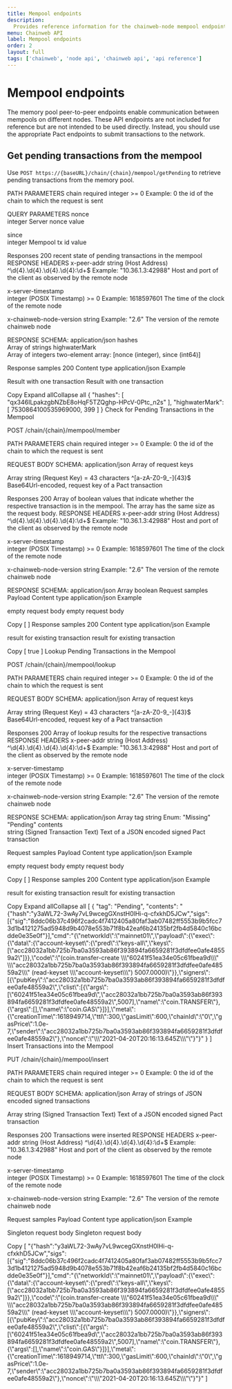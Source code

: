 ```yaml
---
title: Mempool endpoints
description:
  Provides reference information for the chainweb-node mempool endpoints.
menu: Chainweb API
label: Mempool endpoints
order: 2
layout: full
tags: ['chainweb', 'node api', 'chainweb api', 'api reference']
---
```


# Mempool endpoints

The memory pool peer-to-peer endpoints enable communication between mempools on different nodes. 
These API endpoints are not included for reference but are not intended to be used directly. 
Instead, you should use the appropriate Pact endpoints to submit transactions to the network.

## Get pending transactions from the mempool

Use `POST https://{baseURL}/chain/{chain}/mempool/getPending` to retrieve pending transactions from the memory pool.

PATH PARAMETERS
chain
required
integer >= 0
Example: 0
the id of the chain to which the request is sent

QUERY PARAMETERS
nonce	
integer
Server nonce value

since	
integer <int64>
Mempool tx id value

Responses
200 recent state of pending transactions in the mempool
RESPONSE HEADERS
x-peer-addr	
string (Host Address) ^\d{4}.\d{4}.\d{4}.\d{4}:\d+$
Example: "10.36.1.3:42988"
Host and port of the client as observed by the remote node

x-server-timestamp	
integer (POSIX Timestamp) >= 0
Example: 1618597601
The time of the clock of the remote node

x-chainweb-node-version	
string
Example: "2.6"
The version of the remote chainweb node

RESPONSE SCHEMA: application/json
hashes	
Array of strings
highwaterMark	
Array of integers
two-element array: [nonce (integer), since (int64)]

Response samples
200
Content type
application/json
Example

Result with one transaction
Result with one transaction

Copy
Expand allCollapse all
{
"hashes": [
"qx346ILpakzgbNZbE8oHqF5TZQghp-HPcV-0Ptc_n2s"
],
"highwaterMark": [
7530864100535969000,
399
]
}
Check for Pending Transactions in the Mempool

POST
/chain/{chain}/mempool/member





PATH PARAMETERS
chain
required
integer >= 0
Example: 0
the id of the chain to which the request is sent

REQUEST BODY SCHEMA: application/json
Array of request keys

Array 
string (Request Key) = 43 characters ^[a-zA-Z0-9_-]{43}$
Base64Url-encoded, request key of a Pact transaction

Responses
200 Array of boolean values that indicate whether the respective transaction is in the mempool. The array has the same size as the request body.
RESPONSE HEADERS
x-peer-addr	
string (Host Address) ^\d{4}.\d{4}.\d{4}.\d{4}:\d+$
Example: "10.36.1.3:42988"
Host and port of the client as observed by the remote node

x-server-timestamp	
integer (POSIX Timestamp) >= 0
Example: 1618597601
The time of the clock of the remote node

x-chainweb-node-version	
string
Example: "2.6"
The version of the remote chainweb node

RESPONSE SCHEMA: application/json
Array 
boolean
Request samples
Payload
Content type
application/json
Example

empty request body
empty request body

Copy
[ ]
Response samples
200
Content type
application/json
Example

result for existing transaction
result for existing transaction

Copy
[
true
]
Lookup Pending Transactions in the Mempool

POST
/chain/{chain}/mempool/lookup





PATH PARAMETERS
chain
required
integer >= 0
Example: 0
the id of the chain to which the request is sent

REQUEST BODY SCHEMA: application/json
Array of request keys

Array 
string (Request Key) = 43 characters ^[a-zA-Z0-9_-]{43}$
Base64Url-encoded, request key of a Pact transaction

Responses
200 Array of lookup results for the respective transactions
RESPONSE HEADERS
x-peer-addr	
string (Host Address) ^\d{4}.\d{4}.\d{4}.\d{4}:\d+$
Example: "10.36.1.3:42988"
Host and port of the client as observed by the remote node

x-server-timestamp	
integer (POSIX Timestamp) >= 0
Example: 1618597601
The time of the clock of the remote node

x-chainweb-node-version	
string
Example: "2.6"
The version of the remote chainweb node

RESPONSE SCHEMA: application/json
Array 
tag	
string
Enum: "Missing" "Pending"
contents	
string (Signed Transaction Text)
Text of a JSON encoded signed Pact transaction

Request samples
Payload
Content type
application/json
Example

empty request body
empty request body

Copy
[ ]
Response samples
200
Content type
application/json
Example

result for existing transaction
result for existing transaction

Copy
Expand allCollapse all
[
{
"tag": "Pending",
"contents": "{\"hash\":\"y3aWL72-3wAy7vL9wcegGXnstH0lHi-q-cfxkhD5JCw\",\"sigs\":[{\"sig\":\"8ddc06b37c496f2cadc4f7412405a80faf3ab07482ff5553b9b5fcc73d1b4121275ad5948d9b4078e553b71f8b42eaf6b24135bf2fb4d5840c16bcdde0e35e0f\"}],\"cmd\":\"{\\\"networkId\\\":\\\"mainnet01\\\",\\\"payload\\\":{\\\"exec\\\":{\\\"data\\\":{\\\"account-keyset\\\":{\\\"pred\\\":\\\"keys-all\\\",\\\"keys\\\":[\\\"acc28032a1bb725b7ba0a3593ab86f393894fa6659281f3dfdfee0afe48559a2\\\"]}},\\\"code\\\":\\\"(coin.transfer-create \\\\\\\"60241f51ea34e05c61fbea9d\\\\\\\" \\\\\\\"acc28032a1bb725b7ba0a3593ab86f393894fa6659281f3dfdfee0afe48559a2\\\\\\\" (read-keyset \\\\\\\"account-keyset\\\\\\\") 5007.0000)\\\"}},\\\"signers\\\":[{\\\"pubKey\\\":\\\"acc28032a1bb725b7ba0a3593ab86f393894fa6659281f3dfdfee0afe48559a2\\\",\\\"clist\\\":[{\\\"args\\\":[\\\"60241f51ea34e05c61fbea9d\\\",\\\"acc28032a1bb725b7ba0a3593ab86f393894fa6659281f3dfdfee0afe48559a2\\\",5007],\\\"name\\\":\\\"coin.TRANSFER\\\"},{\\\"args\\\":[],\\\"name\\\":\\\"coin.GAS\\\"}]}],\\\"meta\\\":{\\\"creationTime\\\":1618949714,\\\"ttl\\\":300,\\\"gasLimit\\\":600,\\\"chainId\\\":\\\"0\\\",\\\"gasPrice\\\":1.0e-7,\\\"sender\\\":\\\"acc28032a1bb725b7ba0a3593ab86f393894fa6659281f3dfdfee0afe48559a2\\\"},\\\"nonce\\\":\\\"\\\\\\\"2021-04-20T20:16:13.645Z\\\\\\\"\\\"}\"}"
}
]
Insert Transactions into the Mempool

PUT
/chain/{chain}/mempool/insert





PATH PARAMETERS
chain
required
integer >= 0
Example: 0
the id of the chain to which the request is sent

REQUEST BODY SCHEMA: application/json
Array of strings of JSON encoded signed transactions

Array 
string (Signed Transaction Text)
Text of a JSON encoded signed Pact transaction

Responses
200 Transactions were inserted
RESPONSE HEADERS
x-peer-addr	
string (Host Address) ^\d{4}.\d{4}.\d{4}.\d{4}:\d+$
Example: "10.36.1.3:42988"
Host and port of the client as observed by the remote node

x-server-timestamp	
integer (POSIX Timestamp) >= 0
Example: 1618597601
The time of the clock of the remote node

x-chainweb-node-version	
string
Example: "2.6"
The version of the remote chainweb node

Request samples
Payload
Content type
application/json
Example

Singleton request body
Singleton request body

Copy
[
"{\"hash\":\"y3aWL72-3wAy7vL9wcegGXnstH0lHi-q-cfxkhD5JCw\",\"sigs\":[{\"sig\":\"8ddc06b37c496f2cadc4f7412405a80faf3ab07482ff5553b9b5fcc73d1b4121275ad5948d9b4078e553b71f8b42eaf6b24135bf2fb4d5840c16bcdde0e35e0f\"}],\"cmd\":\"{\\\"networkId\\\":\\\"mainnet01\\\",\\\"payload\\\":{\\\"exec\\\":{\\\"data\\\":{\\\"account-keyset\\\":{\\\"pred\\\":\\\"keys-all\\\",\\\"keys\\\":[\\\"acc28032a1bb725b7ba0a3593ab86f393894fa6659281f3dfdfee0afe48559a2\\\"]}},\\\"code\\\":\\\"(coin.transfer-create \\\\\\\"60241f51ea34e05c61fbea9d\\\\\\\" \\\\\\\"acc28032a1bb725b7ba0a3593ab86f393894fa6659281f3dfdfee0afe48559a2\\\\\\\" (read-keyset \\\\\\\"account-keyset\\\\\\\") 5007.0000)\\\"}},\\\"signers\\\":[{\\\"pubKey\\\":\\\"acc28032a1bb725b7ba0a3593ab86f393894fa6659281f3dfdfee0afe48559a2\\\",\\\"clist\\\":[{\\\"args\\\":[\\\"60241f51ea34e05c61fbea9d\\\",\\\"acc28032a1bb725b7ba0a3593ab86f393894fa6659281f3dfdfee0afe48559a2\\\",5007],\\\"name\\\":\\\"coin.TRANSFER\\\"},{\\\"args\\\":[],\\\"name\\\":\\\"coin.GAS\\\"}]}],\\\"meta\\\":{\\\"creationTime\\\":1618949714,\\\"ttl\\\":300,\\\"gasLimit\\\":600,\\\"chainId\\\":\\\"0\\\",\\\"gasPrice\\\":1.0e-7,\\\"sender\\\":\\\"acc28032a1bb725b7ba0a3593ab86f393894fa6659281f3dfdfee0afe48559a2\\\"},\\\"nonce\\\":\\\"\\\\\\\"2021-04-20T20:16:13.645Z\\\\\\\"\\\"}\"}"
]
